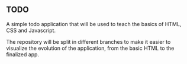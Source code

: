 ## TODO

A simple todo application that will be used to teach the basics of HTML, CSS and Javascript.

The repository will be split in different branches to make it easier to visualize the evolution of the application, from the basic HTML to the finalized app.


